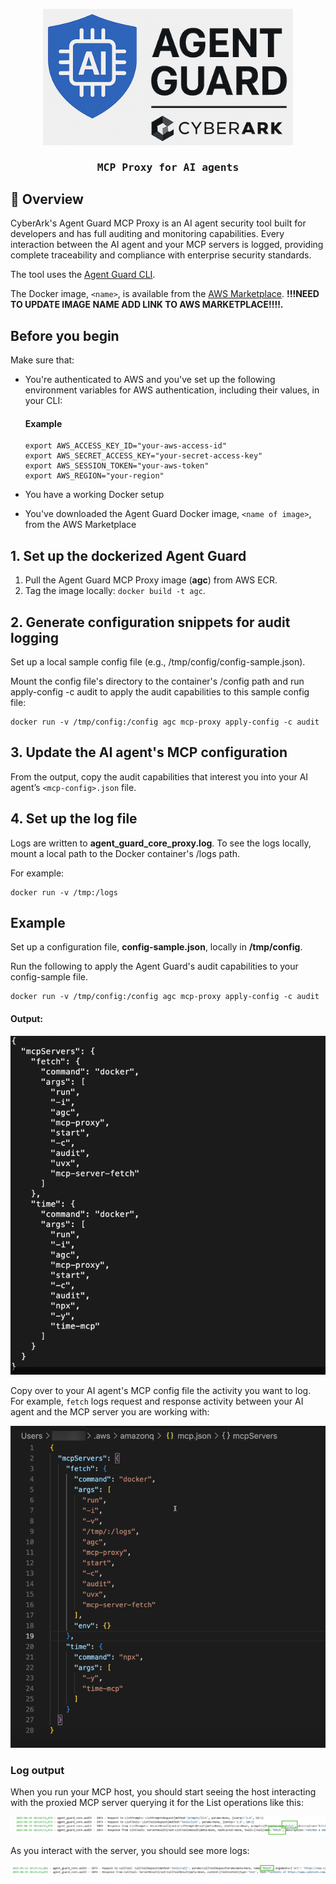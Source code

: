 
<p style="text-align: center;">
    <img src="https://raw.githubusercontent.com/cyberark/agent-guard/refs/heads/main/resources/logo.png" alt="agentwatch - AI Agent Observability Platform" width="400"/>
    
</p>
<h3 style="font-family: 'Fira Mono', Monospace; text-align: center;">MCP Proxy for AI agents</h3>

## 🌟 Overview

CyberArk's Agent Guard MCP Proxy is an AI agent security tool built for developers and has full auditing and monitoring capabilities. Every interaction between the AI agent and your MCP servers is logged, providing complete traceability and compliance with enterprise security standards.

The tool uses the [Agent Guard CLI](../agent_guard_core/cli.md).

The Docker image, `<name>`, is available from the [AWS Marketplace](https://link.to.aws.marketplace.com).  **!!!NEED TO UPDATE IMAGE NAME ADD LINK TO AWS MARKETPLACE!!!!.**


## Before you begin

Make sure that:

- You're authenticated to AWS and you've set up the following environment variables for AWS authentication, including their values, in your CLI:

   #### Example

   ````
   export AWS_ACCESS_KEY_ID="your-aws-access-id"
   export AWS_SECRET_ACCESS_KEY="your-secret-access-key"
   export AWS_SESSION_TOKEN="your-aws-token" 
   export AWS_REGION="your-region"  
   ````
- You have a working Docker setup
- You've downloaded the Agent Guard Docker image, `<name of image>`, from the AWS Marketplace


## 1. Set up the dockerized Agent Guard

1. Pull the Agent Guard MCP Proxy image (**agc**) from AWS ECR.
2. Tag the image locally: `docker build -t agc`.

## 2. Generate configuration snippets for audit logging

Set up a local sample config file (e.g., /tmp/config/config-sample.json).

Mount the config file's directory to the container's /config path and run apply-config -c audit to apply the audit capabilities to this sample config file:

````
docker run -v /tmp/config:/config agc mcp-proxy apply-config -c audit
````

## 3. Update the AI agent's MCP configuration

From the output, copy the audit capabilities that interest you into your AI agent’s `<mcp-config>.json` file.

## 4. Set up the log file

Logs are written to **agent_guard_core_proxy.log**. To see the logs locally, mount a local path to the Docker container's /logs path.

For example: 
````
docker run -v /tmp:/logs
````


## Example

Set up a configuration file, **config-sample.json**, locally in **/tmp/config**.

Run the following to apply the Agent Guard's audit capabilities to your config-sample file.

 ````
docker run -v /tmp/config:/config agc mcp-proxy apply-config -c audit
````

#### Output:
![apply-config](/docs/images/mcp-proxy-apply-config.png)


Copy over to your AI agent's MCP config file the activity you want to log. For example, `fetch` logs request and response activity between your AI agent and the MCP server you are working with:

![ai-agent-config](/docs/images/mcp-proxy-ai-agent-config.png)


### Log output
When you run your MCP host, you should start seeing the host interacting with the proxied MCP server querying it for the List operations like this:

![log](/docs/images/output.png)

As you interact with the server, you should see more logs:

![server-interaction-logs](/docs/images/output-server-interaction.png)
